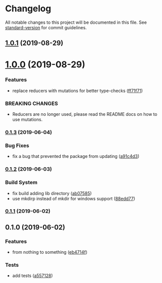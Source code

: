 # Changelog

All notable changes to this project will be documented in this file. See [standard-version](https://github.com/conventional-changelog/standard-version) for commit guidelines.

## [1.0.1](https://github.com/QingqiShi/react-lit-store/compare/v1.0.0...v1.0.1) (2019-08-29)

# [1.0.0](https://github.com/QingqiShi/react-lit-store/compare/v0.1.3...v1.0.0) (2019-08-29)

### Features

- replace reducers with mutations for better type-checks ([ff71f71](https://github.com/QingqiShi/react-lit-store/commit/ff71f71))

### BREAKING CHANGES

- Reducers are no longer used, please read the README docs on how to use mutations.

### [0.1.3](https://github.com/QingqiShi/react-lit-store/compare/v0.1.2...v0.1.3) (2019-06-04)

### Bug Fixes

- fix a bug that prevented the package from updating ([a91c4d3](https://github.com/QingqiShi/react-lit-store/commit/a91c4d3))

### [0.1.2](https://github.com/QingqiShi/react-lit-store/compare/v0.1.1...v0.1.2) (2019-06-03)

### Build System

- fix build adding lib directory ([ab07585](https://github.com/QingqiShi/react-lit-store/commit/ab07585))
- use mkdirp instead of mkdir for windows support ([88edd77](https://github.com/QingqiShi/react-lit-store/commit/88edd77))

### [0.1.1](https://github.com/QingqiShi/react-lit-store/compare/v0.1.0...v0.1.1) (2019-06-02)

## 0.1.0 (2019-06-02)

### Features

- from nothing to something ([eb4714f](https://github.com/QingqiShi/react-lit-store/commit/eb4714f))

### Tests

- add tests ([a557128](https://github.com/QingqiShi/react-lit-store/commit/a557128))
